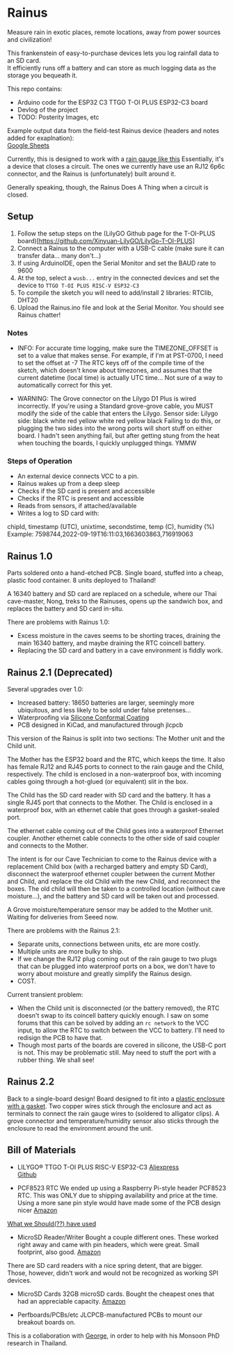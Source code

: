 # Rainus
Measure rain in exotic places, remote locations, away from power sources and civilization!

This frankenstein of easy-to-purchase devices lets you log rainfall data to an SD card.  
It efficiently runs off a battery and can store as much logging data as the storage you bequeath it.

This repo contains:
* Arduino code for the ESP32 C3 TTGO T-OI PLUS ESP32-C3 board
* Devlog of the project
* TODO: Posterity Images, etc

Example output data from the field-test Rainus device (headers and notes added for exaplnation):  
[Google Sheets](https://docs.google.com/spreadsheets/d/1Qej0Jb0RguejD68-Whe8UmjqHHGkIUU_zKdhaDspYHQ)

Currently, this is designed to work with a [rain gauge like this](https://www.scientificsales.com/6466-Davis-AeroCone-Rain-Gauge-with-Mountable-Base-p/6466.htm)
Essentially, it's a device that closes a circuit. The ones we currently have use an RJ12 6p6c connector, and the Rainus is (unfortunately) built around it. 

Generally speaking, though, the Rainus Does A Thing when a circuit is closed.

## Setup
1. Follow the setup steps on the (LilyGO Github page for the T-OI-PLUS board)[https://github.com/Xinyuan-LilyGO/LilyGo-T-OI-PLUS]
1. Connect a Rainus to the computer with a USB-C cable (make sure it can transfer data... many don't...)
1. If using ArduinoIDE, open the Serial Monitor and set the BAUD rate to 9600
1. At the top, select a `wusb...` entry in the connected devices and set the device to `TTGO T-OI PLUS RISC-V ESP32-C3`
1. To compile the sketch you will need to add/install 2 libraries: RTClib, DHT20 
1. Upload the Rainus.ino file and look at the Serial Monitor. You should see Rainus chatter!

### Notes
* INFO: For accurate time logging, make sure the TIMEZONE_OFFSET is set to a value that makes sense.
For example, if I'm at PST-0700, I need to set the offset at -7
The RTC keys off of the compile time of the sketch, which doesn't know about timezones, and assumes that the current datetime (local time) is actually UTC time...
Not sure of a way to automatically correct for this yet.

* WARNING: The Grove connector on the Lilygo D1 Plus is wired incorrectly. If you're using a Standard grove-grove cable, you MUST modify the side of the cable that enters the Lilygo.
Sensor side:                  Lilygo side:
black                         white
red                           yellow
white                         red
yellow                        black
Failing to do this, or plugging the two sides into the wrong ports will short stuff on either board. I hadn't seen anything fail, but after getting stung from the heat when touching the boards, I quickly unplugged things. YMMW

### Steps of Operation
* An external device connects VCC to a pin.
* Rainus wakes up from a deep sleep
* Checks if the SD card is present and accessible
* Checks if the RTC is present and accessible
* Reads from sensors, if attached/available
* Writes a log to SD card with:

chipId, timestamp (UTC), unixtime, secondstime, temp (C), humidity (%)
Example: 7598744,2022-09-19T16:11:03,1663603863,716919063

## Rainus 1.0
Parts soldered onto a hand-etched PCB. Single board, stuffed into a cheap, plastic food container.
8 units deployed to Thailand!

A 16340 battery and SD card are replaced on a schedule, where our Thai cave-master, Nong, treks to the Rainuses, opens up the sandwich box, and replaces the battery and SD card in-situ.

There are problems with Rainus 1.0:
* Excess moisture in the caves seems to be shorting traces, draining the main 16340 battery, and maybe draining the RTC coincell battery.
* Replacing the SD card and battery in a cave environment is fiddly work.

## Rainus 2.1 (Deprecated)
Several upgrades over 1.0:
* Increased battery: 18650 batteries are larger, seemingly more ubiquitous, and less likely to be sold under false pretenses...
* Waterproofing via [Silicone Conformal Coating](https://www.amazon.com/gp/product/B085G42TGS)
* PCB designed in KiCad, and manufactured through jlcpcb

This version of the Rainus is split into two sections:
The Mother unit and the Child unit.

The Mother has the ESP32 board and the RTC, which keeps the time. It also has female RJ12 and RJ45 ports to connect to the rain gauge and the Child, respectively. The child is enclosed in a non-waterproof box, with incoming cables going through a hot-glued (or equivalent) slit in the box. 

The Child has the SD card reader with SD card and the battery. It has a single RJ45 port that connects to the Mother. The Child is enclosed in a waterproof box, with an ethernet cable that goes through a gasket-sealed port.

The ethernet cable coming out of the Child goes into a waterproof Ethernet coupler. Another ethernet cable connects to the other side of said coupler and connects to the Mother. 

The intent is for our Cave Technician to come to the Rainus device with a replacement Child box (with a recharged battery and empty SD Card), disconnect the waterproof ethernet coupler between the current Mother and Child, and replace the old Child with the new Child, and reconnect the boxes. The old child will then be taken to a controlled location (without cave moisture...), and the battery and SD card will be taken out and processed.

A Grove moisture/temperature sensor may be added to the Mother unit. Waiting for deliveries from Seeed now.

There are problems with the Rainus 2.1:
* Separate units, connections between units, etc are more costly.
* Multiple units are more bulky to ship.
* If we change the RJ12 plug coming out of the rain gauge to two plugs that can be plugged into waterproof ports on a box, we don't have to worry about moisture and greatly simplify the Rainus design.
* COST.

Current transient problem:
* When the Child unit is disconnected (or the battery removed), the RTC doesn't swap to its coincell battery quickly enough. I saw on some forums that this can be solved by adding an `rc network` to the VCC input, to allow the RTC to switch between the VCC to battery. I'll need to redisign the PCB to have that.
* Though most parts of the boards are covered in silicone, the USB-C port is not. This may be problematic still. May need to stuff the port with a rubber thing. We shall see!

## Rainus 2.2
Back to a single-board design!
Board designed to fit into a [plastic enclosure with a gasket](https://www.amazon.com/dp/B07RTYYHK7).
Two copper wires stick through the enclosure and act as terminals to connect the rain gauge wires to (soldered to alligator clips).
A grove connector and temperature/humidity sensor also sticks through the enclosure to read the environment around the unit.


## Bill of Materials
* LILYGO® TTGO T-OI PLUS RISC-V ESP32-C3
[Aliexpress](https://www.aliexpress.us/item/3256803168396369.html)  
[Github](https://github.com/Xinyuan-LilyGO/LilyGo-T-OI-PLUS)

* PCF8523 RTC
We ended up using a Raspberry Pi-style header PCF8523 RTC. This was ONLY due to shipping availability and price at the time.  
Using a more sane pin style would have made some of the PCB design nicer
[Amazon](https://www.amazon.com/dp/B072DWKDW9)

[What we Should(??) have used](https://a.co/d/cd6rMIO)

* MicroSD Reader/Writer
Bought a couple different ones. These worked right away and came with pin headers, which were great. Small footprint, also good.
[Amazon](https://www.amazon.com/dp/B08CMLG4D6)

There are SD card readers with a nice spring detent, that are bigger.  
Those, however, didn't work and would not be recognized as working SPI devices.

* MicroSD Cards
32GB microSD cards. Bought the cheapest ones that had an appreciable capacity.
[Amazon](https://www.amazon.com/dp/B07RVFZ3F3)

* Perfboards/PCBs/etc
JLCPCB-manufactured PCBs to mount our breakout boards on.

This is a collaboration with [George](https://github.com/kxygk), in order to help with his Monsoon PhD research in Thailand.
